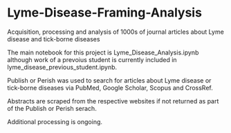 # Lyme-Disease-Framing-Analysis
 Acquisition, processing and analysis of 1000s of journal articles about Lyme disease and tick-borne diseases

The main notebook for this project is Lyme_Disease_Analysis.ipynb although work of a prevoius student is currently included in lyme_disease_previous_student.ipynb.

Publish or Perish was used to search for articles about Lyme disease or tick-borne diseases via PubMed, Google Scholar, Scopus and CrossRef.

Abstracts are scraped from the respective websites if not returned as part of the Publish or Perish serach.

Additional processing is ongoing.
